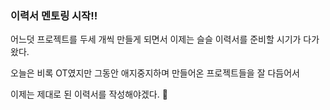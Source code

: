 ### 이력서 멘토링 시작!!

어느덧 프로젝트를 두세 개씩 만들게 되면서 이제는 슬슬 이력서를 준비할 시기가 다가왔다.

오늘은 비록 OT였지만  그동안 애지중지하며 만들어온 프로젝트들을 잘 다듬어서

이제는 제대로 된 이력서를 작성해야겠다. 👏


